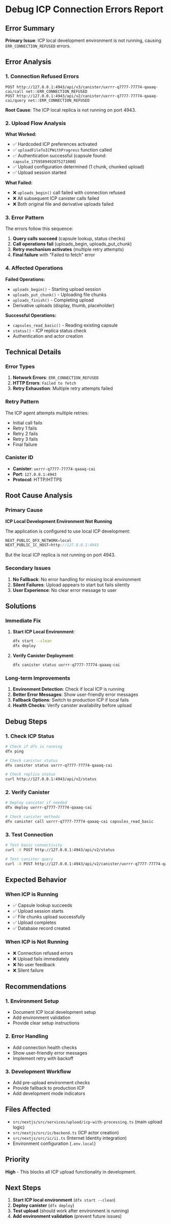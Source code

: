 # Debug ICP Connection Errors Report

## Error Summary

**Primary Issue**: ICP local development environment is not running, causing `ERR_CONNECTION_REFUSED` errors.

## Error Analysis

### 1. Connection Refused Errors

```
POST http://127.0.0.1:4943/api/v3/canister/uxrrr-q7777-77774-qaaaq-cai/call net::ERR_CONNECTION_REFUSED
POST http://127.0.0.1:4943/api/v2/canister/uxrrr-q7777-77774-qaaaq-cai/query net::ERR_CONNECTION_REFUSED
```

**Root Cause**: The ICP local replica is not running on port 4943.

### 2. Upload Flow Analysis

**What Worked:**

- ✅ Hardcoded ICP preferences activated
- ✅ `uploadFileToICPWithProgress` function called
- ✅ Authentication successful (capsule found: `capsule_1759589492075271000`)
- ✅ Upload configuration determined (1 chunk, chunked upload)
- ✅ Upload session started

**What Failed:**

- ❌ `uploads_begin()` call failed with connection refused
- ❌ All subsequent ICP canister calls failed
- ❌ Both original file and derivative uploads failed

### 3. Error Pattern

The errors follow this sequence:

1. **Query calls succeed** (capsule lookup, status checks)
2. **Call operations fail** (uploads_begin, uploads_put_chunk)
3. **Retry mechanism activates** (multiple retry attempts)
4. **Final failure** with "Failed to fetch" error

### 4. Affected Operations

**Failed Operations:**

- `uploads_begin()` - Starting upload session
- `uploads_put_chunk()` - Uploading file chunks
- `uploads_finish()` - Completing upload
- Derivative uploads (display, thumb, placeholder)

**Successful Operations:**

- `capsules_read_basic()` - Reading existing capsule
- `status()` - ICP replica status check
- Authentication and actor creation

## Technical Details

### Error Types

1. **Network Errors**: `ERR_CONNECTION_REFUSED`
2. **HTTP Errors**: `Failed to fetch`
3. **Retry Exhaustion**: Multiple retry attempts failed

### Retry Pattern

The ICP agent attempts multiple retries:

- Initial call fails
- Retry 1 fails
- Retry 2 fails
- Retry 3 fails
- Final failure

### Canister ID

- **Canister**: `uxrrr-q7777-77774-qaaaq-cai`
- **Port**: `127.0.0.1:4943`
- **Protocol**: HTTP/HTTPS

## Root Cause Analysis

### Primary Cause

**ICP Local Development Environment Not Running**

The application is configured to use local ICP development:

```typescript
NEXT_PUBLIC_DFX_NETWORK=local
NEXT_PUBLIC_IC_HOST=http://127.0.0.1:4943
```

But the local ICP replica is not running on port 4943.

### Secondary Issues

1. **No Fallback**: No error handling for missing local environment
2. **Silent Failures**: Upload appears to start but fails silently
3. **User Experience**: No clear error message to user

## Solutions

### Immediate Fix

1. **Start ICP Local Environment**:

   ```bash
   dfx start --clean
   dfx deploy
   ```

2. **Verify Canister Deployment**:
   ```bash
   dfx canister status uxrrr-q7777-77774-qaaaq-cai
   ```

### Long-term Improvements

1. **Environment Detection**: Check if local ICP is running
2. **Better Error Messages**: Show user-friendly error messages
3. **Fallback Options**: Switch to production ICP if local fails
4. **Health Checks**: Verify canister availability before upload

## Debug Steps

### 1. Check ICP Status

```bash
# Check if dfx is running
dfx ping

# Check canister status
dfx canister status uxrrr-q7777-77774-qaaaq-cai

# Check replica status
curl http://127.0.0.1:4943/api/v2/status
```

### 2. Verify Canister

```bash
# Deploy canister if needed
dfx deploy uxrrr-q7777-77774-qaaaq-cai

# Check canister methods
dfx canister call uxrrr-q7777-77774-qaaaq-cai capsules_read_basic
```

### 3. Test Connection

```bash
# Test basic connectivity
curl -X POST http://127.0.0.1:4943/api/v2/status

# Test canister query
curl -X POST http://127.0.0.1:4943/api/v2/canister/uxrrr-q7777-77774-qaaaq-cai/query
```

## Expected Behavior

### When ICP is Running

- ✅ Capsule lookup succeeds
- ✅ Upload session starts
- ✅ File chunks upload successfully
- ✅ Upload completes
- ✅ Database record created

### When ICP is Not Running

- ❌ Connection refused errors
- ❌ Upload fails immediately
- ❌ No user feedback
- ❌ Silent failure

## Recommendations

### 1. Environment Setup

- Document ICP local development setup
- Add environment validation
- Provide clear setup instructions

### 2. Error Handling

- Add connection health checks
- Show user-friendly error messages
- Implement retry with backoff

### 3. Development Workflow

- Add pre-upload environment checks
- Provide fallback to production ICP
- Add development mode indicators

## Files Affected

- `src/nextjs/src/services/upload/icp-with-processing.ts` (main upload logic)
- `src/nextjs/src/ic/backend.ts` (ICP actor creation)
- `src/nextjs/src/ic/ii.ts` (Internet Identity integration)
- Environment configuration (`.env.local`)

## Priority

**High** - This blocks all ICP upload functionality in development.

## Next Steps

1. **Start ICP local environment** (`dfx start --clean`)
2. **Deploy canister** (`dfx deploy`)
3. **Test upload** (should work after environment is running)
4. **Add environment validation** (prevent future issues)
